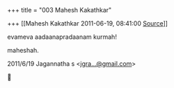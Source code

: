 +++
title = "003 Mahesh Kakathkar"

+++
[[Mahesh Kakathkar	2011-06-19, 08:41:00 [Source](https://groups.google.com/g/bvparishat/c/8MEBH4m5Wek)]]



evameva aadaanapradaanam kurmah!

  

maheshah.  
  

2011/6/19 Jagannatha s \<[jgra...@gmail.com]()\>



